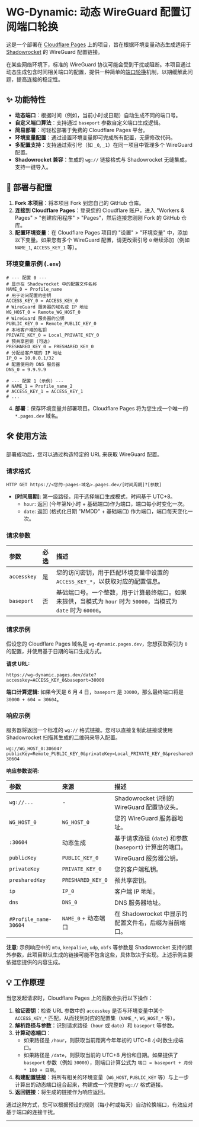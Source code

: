 # WG-Dynamic: 动态 WireGuard 配置订阅端口轮换

这是一个部署在 [Cloudflare Pages](https://pages.cloudflare.com/) 上的项目，旨在根据环境变量动态生成适用于 [Shadowrocket](https://www.google.com/search?q=https://shadowrocket.app/) 的 WireGuard 配置链接。

在某些网络环境下，标准的 WireGuard 协议可能会受到干扰或阻断。本项目通过动态生成包含时间相关端口的配置，提供一种简单的<ins>端口轮换</ins>机制，以期缓解此问题，提高连接的稳定性。

## ✨ 功能特性

  - **动态端口**：根据时间（例如，当前小时或日期）自动生成不同的端口号。
  - **自定义端口算法**：支持通过 `baseport` 参数自定义端口生成逻辑。
  - **简易部署**：可轻松部署于免费的 Cloudflare Pages 平台。
  - **环境变量配置**：通过设置环境变量即可完成所有配置，无需修改代码。
  - **多配置支持**：支持通过索引号（如 `_0`, `_1`）在同一项目中管理多个 WireGuard 配置。
  - **Shadowrocket 兼容**：生成的 `wg://` 链接格式与 Shadowrocket 无缝集成，支持一键导入。

## 🚀 部署与配置

1.  **Fork 本项目**：将本项目 Fork 到您自己的 GitHub 仓库。
2.  **连接到 Cloudflare Pages**：登录您的 Cloudflare 账户，进入 "Workers & Pages" \> "创建应用程序" \> "Pages"，然后连接您刚刚 Fork 的 GitHub 仓库。
3.  **配置环境变量**：在 Cloudflare Pages 项目的 "设置" \> "环境变量" 中，添加以下变量。如果您有多个 WireGuard 配置，请更改索引号 `0` 继续添加（例如 `NAME_1`, `ACCESS_KEY_1` 等）。

### 环境变量示例 (`.env`)

```env
# --- 配置 0 ---
# 显示在 Shadowrocket 中的配置文件名称
NAME_0 = Profile_name
# 用于访问配置的密钥
ACCESS_KEY_0 = ACCESS_KEY_0
# WireGuard 服务器的域名或 IP 地址
WG_HOST_0 = Remote_WG_HOST_0
# WireGuard 服务器的公钥
PUBLIC_KEY_0 = Remote_PUBLIC_KEY_0
# 本地客户端的私钥
PRIVATE_KEY_0 = Local_PRIVATE_KEY_0
# 预共享密钥 (可选)
PRESHARED_KEY_0 = PRESHARED_KEY_0
# 分配给客户端的 IP 地址
IP_0 = 10.0.0.1/32
# 配置使用的 DNS 服务器
DNS_0 = 9.9.9.9

# --- 配置 1 (示例) ---
# NAME_1 = Profile_name_2
# ACCESS_KEY_1 = ACCESS_KEY_1
# ...
```

4.  **部署**：保存环境变量并部署项目。Cloudflare Pages 将为您生成一个唯一的 `*.pages.dev` 域名。

## 🛠️ 使用方法

部署成功后，您可以通过构造特定的 URL 来获取 WireGuard 配置。

### 请求格式

```
HTTP GET https://<您的-pages-域名>.pages.dev/[时间周期]?[参数]
```

  - **[时间周期]**: 第一级路径，用于选择端口生成模式，时间基于 UTC+8。
      - `hour`: 返回 (今年第N小时 + 基础端口)作为端口，端口每小时变化一次。
      - `date`: 返回 (格式化日期 "MMDD" + 基础端口) 作为端口，端口每天变化一次。

### 请求参数

| 参数 | 必选 | 描述 |
| :--- | :--- | :--- |
| `accesskey` | 是 | 您的访问密钥，用于匹配环境变量中设置的 `ACCESS_KEY_*`，以获取对应的配置信息。 |
| `baseport` | 否 | 基础端口号。一个整数，用于计算最终端口。如果未提供，当模式为 `hour` 时为 `50000`，当模式为 `date` 时为 `60000`。 |

### 请求示例

假设您的 Cloudflare Pages 域名是 `wg-dynamic.pages.dev`，您想获取索引为 `0` 的配置，并使用基于日期的端口生成方式。

**请求 URL:**

```
https://wg-dynamic.pages.dev/date?accesskey=ACCESS_KEY_0&baseport=30000
```

**端口计算逻辑:**
如果今天是 6 月 4 日，`baseport` 是 `30000`，那么最终端口将是 `30000 + 604 = 30604`。

### 响应示例

服务器将返回一个标准的 `wg://` 格式链接。您可以直接复制此链接或使用 Shadowrocket 扫描其生成的二维码来导入配置。

```
wg://WG_HOST_0:30604?publicKey=Remote_PUBLIC_KEY_0&privateKey=Local_PRIVATE_KEY_0&presharedKey=PRESHARED_KEY_0&ip=10.0.0.1/32&dns=9.9.9.9#Profile_name-30604
```

**响应参数说明:**

| 参数 | 来源 | 描述 |
| :--- | :--- | :--- |
| `wg://...` | - | Shadowrocket 识别的 WireGuard 配置协议头。 |
| `WG_HOST_0` | `WG_HOST_0` | 您的 WireGuard 服务器地址。 |
| `:30604` | 动态生成 | 基于请求路径 (`date`) 和参数 (`baseport`) 计算出的端口。 |
| `publicKey` | `PUBLIC_KEY_0` | WireGuard 服务器公钥。 |
| `privateKey` | `PRIVATE_KEY_0` | 您的客户端私钥。 |
| `presharedKey`| `PRESHARED_KEY_0`| 预共享密钥。 |
| `ip` | `IP_0` | 客户端 IP 地址。 |
| `dns` | `DNS_0` | DNS 服务器地址。 |
| `#Profile_name-30604` | `NAME_0` + 动态端口 | 在 Shadowrocket 中显示的配置文件名，后缀为当前端口。 |

**注意**: 示例响应中的 `mtu`, `keepalive`, `udp`, `obfs` 等参数是 Shadowrocket 支持的额外参数，此项目默认生成的链接可能不包含这些，具体取决于实现。上述示例主要依据您提供的内容生成。

## 💡 工作原理

当您发起请求时，Cloudflare Pages 上的函数会执行以下操作：

1.  **验证密钥**：检查 URL 参数中的 `accesskey` 是否与环境变量中某个 `ACCESS_KEY_*` 匹配，从而找到对应的配置集（`NAME_*`, `WG_HOST_*` 等）。
2.  **解析路径与参数**：识别请求路径（`hour` 或 `date`）和 `baseport` 等参数。
3.  **计算动态端口**：
      - 如果路径是 `/hour`，则获取当前距离今年年初的 UTC+8 小时数生成端口。
      - 如果路径是 `/date`，则获取当前的 UTC+8 月份和日期。如果提供了 `baseport` 参数（例如 `30000`），则端口计算公式为 `端口 = baseport + 月份 * 100 + 日期`。
4.  **构建配置链接**：将所有相关的环境变量（`WG_HOST`, `PUBLIC_KEY` 等）与上一步计算出的动态端口组合起来，构建成一个完整的 `wg://` 格式链接。
5.  **返回链接**：将生成的链接作为响应返回。

通过这种方式，您可以根据预设的规则（每小时或每天）自动轮换端口，有效应对基于端口的连接干扰。

-----
